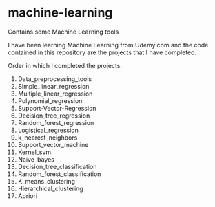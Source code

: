 # machine-learning
Contains some Machine Learning tools

I have been learning Machine Learning from Udemy.com and the code contained in this repository are the projects that I have completed.

Order in which I completed the projects:


1. Data_preprocessing_tools
2. Simple_linear_regression
3. Multiple_linear_regression
4. Polynomial_regression
5. Support-Vector-Regression
6. Decision_tree_regression
7. Random_forest_regression
8. Logistical_regression
10. k_nearest_neighbors
11. Support_vector_machine
12. Kernel_svm
13. Naive_bayes
14. Decision_tree_classification
15. Random_forest_classification
16. K_means_clustering
17. Hierarchical_clustering
18. Apriori
